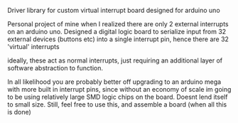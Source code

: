 Driver library for custom virtual interrupt board designed for arduino uno

Personal project of mine when I realized there are only 2 external interrupts on an arduino uno. Designed a digital logic board to serialize input from 32 external devices (buttons etc) into a single interrupt pin, hence there are 32 'virtual' interrupts

ideally, these act as normal interrupts, just requiring an additional layer of software abstraction to function.

In all likelihood you are probably better off upgrading to an arduino mega with more built in interrupt pins, since without an economy of scale im going to be using relatively large SMD logic chips on the board. Doesnt lend itself to small size. Still, feel free to use this, and assemble a board (when all this is done)